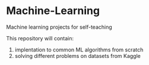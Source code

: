 # Machine-Learning
Machine learning projects for self-teaching

This repository will contain:
1. implentation to common ML algorithms from scratch
2. solving different problems on datasets from Kaggle
